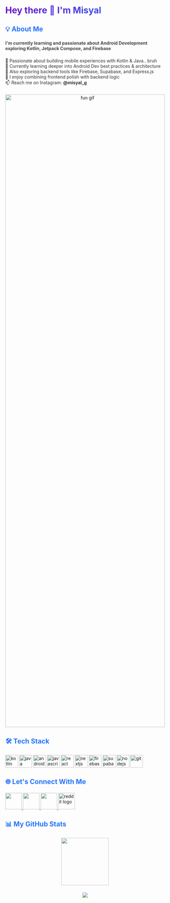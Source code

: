 <h1 align="left" style="background: linear-gradient(90deg, #6a11cb 0%, #2575fc 100%); -webkit-background-clip: text; color: transparent;">
  Hey there 👋 I'm Misyal
</h1>

###

<h2 align="left" style="color: #2575fc;">💡 About Me</h2>

###

<h4 align="left" style="color: #444;">
  I'm currently learning and passionate about Android Development exploring Kotlin, Jetpack Compose, and Firebase
</h4>

###

<p align="left" style="color: #333;">
📱 Passionate about building mobile experiences with Kotlin & Java.. bruh<br>
🚀 Currently learning deeper into Android Dev best practices & architecture<br>
🧩 Also exploring backend tools like Firebase, Supabase, and Express.js<br>
🧠 I enjoy combining frontend polish with backend logic<br>
📫 Reach me on Instagram: <strong>@misyal_g</strong>
</p>

###

<div align="center" style="width: 100%; margin-bottom: 1rem;">
  <img
    src="https://media.giphy.com/media/v1.Y2lkPWVjZjA1ZTQ3ZzYzeTJrdmt6MjBxanhkMnlna3V2YW9wZTdwajhsbmxsNmx2dDR0aCZlcD12MV9naWZzX3NlYXJjaCZjdD1n/3o7btRkeE7RtAq8DnO/giphy.gif"
    style="width: 100%; max-height: 50vh; object-fit: contain;"
    alt="fun gif"
  />
</div>

###

<h2 align="left" style="color: #2575fc;">🛠️ Tech Stack</h2>

###

<div align="left">
  <img src="https://cdn.jsdelivr.net/gh/devicons/devicon/icons/kotlin/kotlin-original.svg" height="40" alt="kotlin" />
  <img src="https://cdn.jsdelivr.net/gh/devicons/devicon/icons/java/java-original.svg" height="40" alt="java" />
  <img src="https://cdn.jsdelivr.net/gh/devicons/devicon/icons/android/android-original.svg" height="40" alt="android" />
  <img src="https://cdn.jsdelivr.net/gh/devicons/devicon/icons/javascript/javascript-original.svg" height="40" alt="javascript" />
  <img src="https://cdn.jsdelivr.net/gh/devicons/devicon/icons/react/react-original.svg" height="40" alt="react" />
  <img src="https://cdn.jsdelivr.net/gh/devicons/devicon/icons/nextjs/nextjs-original.svg" height="40" alt="nextjs" />
  <img src="https://cdn.jsdelivr.net/gh/devicons/devicon/icons/firebase/firebase-plain.svg" height="40" alt="firebase" />
  <img src="https://cdn.jsdelivr.net/gh/devicons/devicon/icons/supabase/supabase-original.svg" height="40" alt="supabase" />
  <img src="https://cdn.jsdelivr.net/gh/devicons/devicon/icons/nodejs/nodejs-original.svg" height="40" alt="nodejs" />
  <img src="https://cdn.jsdelivr.net/gh/devicons/devicon/icons/git/git-original.svg" height="40" alt="git" />
</div>

###

<h2 align="left" style="color: #2575fc;">🌐 Let's Connect With Me</h2>

###

<div align="left">
  <a href="https://instagram.com/misyal_g" target="_blank">
    <img src="https://raw.githubusercontent.com/maurodesouza/profile-readme-generator/master/src/assets/icons/social/instagram/default.svg" width="52" />
  </a>
  <a href="https://www.linkedin.com/in/muhammad-misyal-gibran-412029297/" target="_blank">
    <img src="https://raw.githubusercontent.com/maurodesouza/profile-readme-generator/master/src/assets/icons/social/linkedin/default.svg" width="52" />
  </a>
  <a href="https://discord.com/users/602473652453376030" target="_blank">
    <img src="https://raw.githubusercontent.com/maurodesouza/profile-readme-generator/master/src/assets/icons/social/discord/default.svg" width="52" />
  </a>
  <a href="https://www.reddit.com/user/WaderLymon/" target="_blank">
    <img src="https://cdn.simpleicons.org/reddit/FF4500" width="52" alt="reddit logo" />
  </a>
</div>

###

<h2 align="left" style="color: #2575fc;">📊 My GitHub Stats</h2>

###

<div align="center">
  <img src="https://github-readme-stats.vercel.app/api/top-langs/?username=Flynnxlch&layout=compact&theme=tokyonight&langs_count=6&hide_border=false" height="150" />
</div>

###

<div align="center">
  <img src="https://readme-typing-svg.herokuapp.com?font=Fira+Code&pause=1000&color=FF61F6&center=true&width=440&lines=I'm+Beginner+in+Android...;Ampun+Puh+Sepuh!;On+my+way+to+be+Multiplatform+developer+💻" />
</div>

